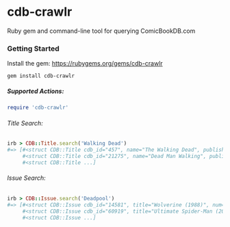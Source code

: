 cdb-crawlr
==========

Ruby gem and command-line tool for querying ComicBookDB.com

### Getting Started

Install the gem: https://rubygems.org/gems/cdb-crawlr

    gem install cdb-crawlr

##### Supported Actions:

```ruby
require 'cdb-crawlr'
```

###### Title Search:
```ruby
irb > CDB::Title.search('Walking Dead')
#=> [#<struct CDB::Title cdb_id="457", name="The Walking Dead", publisher="Image Comics", begin_date="2003", end_date=nil>,
     #<struct CDB::Title cdb_id="21275", name="Dead Man Walking", publisher="Boneyard Press", begin_date="1992", end_date=nil>,
     #<struct CDB::Title ...]
```

###### Issue Search:
```ruby
irb > CDB::Issue.search('Deadpool')
#=> [#<struct CDB::Issue cdb_id="14581", title="Wolverine (1988)", num="#88", name="It's D-D-Deadpool, Folks!", cover_date=nil>,
     #<struct CDB::Issue cdb_id="60919", title="Ultimate Spider-Man (2000)", num="TPB vol. 16", name="Deadpool", cover_date=nil>,
     #<struct CDB::Issue ...]
```